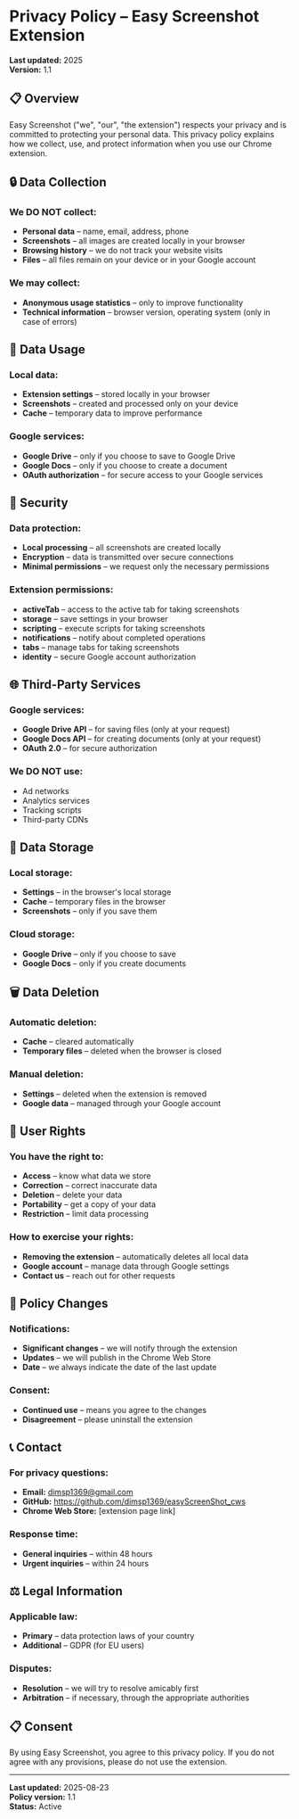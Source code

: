 # Privacy Policy – Easy Screenshot Extension

**Last updated:** 2025  
**Version:** 1.1

## 📋 Overview

Easy Screenshot ("we", "our", "the extension") respects your privacy and is committed to protecting your personal data. This privacy policy explains how we collect, use, and protect information when you use our Chrome extension.

## 🔒 Data Collection

### We DO NOT collect:
- **Personal data** – name, email, address, phone
- **Screenshots** – all images are created locally in your browser
- **Browsing history** – we do not track your website visits
- **Files** – all files remain on your device or in your Google account

### We may collect:
- **Anonymous usage statistics** – only to improve functionality
- **Technical information** – browser version, operating system (only in case of errors)

## 🎯 Data Usage

### Local data:
- **Extension settings** – stored locally in your browser
- **Screenshots** – created and processed only on your device
- **Cache** – temporary data to improve performance

### Google services:
- **Google Drive** – only if you choose to save to Google Drive
- **Google Docs** – only if you choose to create a document
- **OAuth authorization** – for secure access to your Google services

## 🔐 Security

### Data protection:
- **Local processing** – all screenshots are created locally
- **Encryption** – data is transmitted over secure connections
- **Minimal permissions** – we request only the necessary permissions

### Extension permissions:
- **activeTab** – access to the active tab for taking screenshots
- **storage** – save settings in your browser
- **scripting** – execute scripts for taking screenshots
- **notifications** – notify about completed operations
- **tabs** – manage tabs for taking screenshots
- **identity** – secure Google account authorization

## 🌐 Third-Party Services

### Google services:
- **Google Drive API** – for saving files (only at your request)
- **Google Docs API** – for creating documents (only at your request)
- **OAuth 2.0** – for secure authorization

### We DO NOT use:
- Ad networks
- Analytics services
- Tracking scripts
- Third-party CDNs

## 📱 Data Storage

### Local storage:
- **Settings** – in the browser's local storage
- **Cache** – temporary files in the browser
- **Screenshots** – only if you save them

### Cloud storage:
- **Google Drive** – only if you choose to save
- **Google Docs** – only if you create documents

## 🗑️ Data Deletion

### Automatic deletion:
- **Cache** – cleared automatically
- **Temporary files** – deleted when the browser is closed

### Manual deletion:
- **Settings** – deleted when the extension is removed
- **Google data** – managed through your Google account

## 👥 User Rights

### You have the right to:
- **Access** – know what data we store
- **Correction** – correct inaccurate data
- **Deletion** – delete your data
- **Portability** – get a copy of your data
- **Restriction** – limit data processing

### How to exercise your rights:
- **Removing the extension** – automatically deletes all local data
- **Google account** – manage data through Google settings
- **Contact us** – reach out for other requests

## 🔄 Policy Changes

### Notifications:
- **Significant changes** – we will notify through the extension
- **Updates** – we will publish in the Chrome Web Store
- **Date** – we always indicate the date of the last update

### Consent:
- **Continued use** – means you agree to the changes
- **Disagreement** – please uninstall the extension

## 📞 Contact

### For privacy questions:
- **Email:** dimsp1369@gmail.com
- **GitHub:** https://github.com/dimsp1369/easyScreenShot_cws
- **Chrome Web Store:** [extension page link]

### Response time:
- **General inquiries** – within 48 hours
- **Urgent inquiries** – within 24 hours

## ⚖️ Legal Information

### Applicable law:
- **Primary** – data protection laws of your country
- **Additional** – GDPR (for EU users)

### Disputes:
- **Resolution** – we will try to resolve amicably first
- **Arbitration** – if necessary, through the appropriate authorities

## 📋 Consent

By using Easy Screenshot, you agree to this privacy policy. If you do not agree with any provisions, please do not use the extension.

---

**Last updated:** 2025-08-23  
**Policy version:** 1.1  
**Status:** Active 

